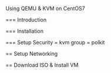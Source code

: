 Using QEMU & KVM on CentOS7

=== Introduction



=== Installation




=== Setup Security
= kvm group
= polkit


== Setup Networking




== Download ISO & Install VM






